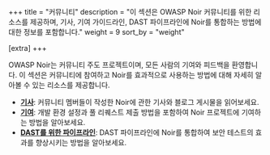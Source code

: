 +++
title = "커뮤니티"
description = "이 섹션은 OWASP Noir 커뮤니티를 위한 리소스를 제공하며, 기사, 기여 가이드라인, DAST 파이프라인에 Noir를 통합하는 방법에 대한 정보를 포함합니다."
weight = 9
sort_by = "weight"

[extra]
+++

OWASP Noir는 커뮤니티 주도 프로젝트이며, 모든 사람의 기여와 피드백을 환영합니다. 이 섹션은 커뮤니티에 참여하고 Noir를 효과적으로 사용하는 방법에 대해 자세히 알아볼 수 있는 리소스를 제공합니다.

*   **[기사](articles/)**: 커뮤니티 멤버들이 작성한 Noir에 관한 기사와 블로그 게시물을 읽어보세요.
*   **[기여](contributions/)**: 개발 환경 설정과 풀 리퀘스트 제출 방법을 포함하여 Noir 프로젝트에 기여하는 방법을 알아보세요.
*   **[DAST를 위한 파이프라인](../usage/more_features/pipeline-for-dast/)**: DAST 파이프라인에 Noir를 통합하여 보안 테스트의 효과를 향상시키는 방법을 알아보세요.